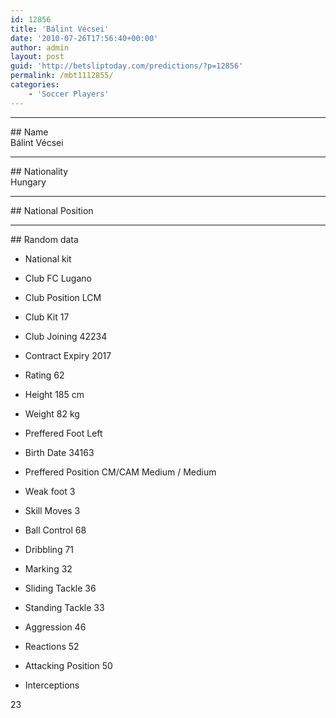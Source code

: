 ```yaml
---
id: 12856
title: 'Bálint Vécsei'
date: '2010-07-26T17:56:40+00:00'
author: admin
layout: post
guid: 'http://betsliptoday.com/predictions/?p=12856'
permalink: /mbt1112855/
categories:
    - 'Soccer Players'
---
```


- - - - - -

\## Name  
 Bálint Vécsei

- - - - - -

\## Nationality  
 Hungary

- - - - - -

\## National Position

- - - - - -

\## Random data

- National kit
- Club
 FC Lugano

- Club Position
 LCM

- Club Kit
 17

- Club Joining
 42234

- Contract Expiry
 2017

- Rating
 62

- Height
 185 cm

- Weight
 82 kg

- Preffered Foot
 Left

- Birth Date
 34163

- Preffered Position
 CM/CAM Medium / Medium

- Weak foot
 3

- Skill Moves
 3

- Ball Control
 68

- Dribbling
 71

- Marking
 32

- Sliding Tackle
 36

- Standing Tackle
 33

- Aggression
 46

- Reactions
 52

- Attacking Position
 50

- Interceptions

 23